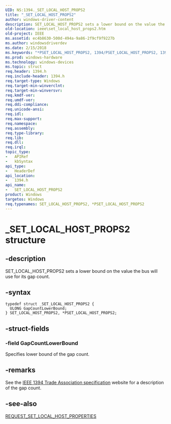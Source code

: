 ```yaml
---
UID: NS:1394._SET_LOCAL_HOST_PROPS2
title: "_SET_LOCAL_HOST_PROPS2"
author: windows-driver-content
description: SET_LOCAL_HOST_PROPS2 sets a lower bound on the value the bus will use for its gap count.
old-location: ieee\set_local_host_props2.htm
old-project: IEEE
ms.assetid: ec4b8630-500d-494a-9a86-2f9cf9f9227b
ms.author: windowsdriverdev
ms.date: 2/15/2018
ms.keywords: "*PSET_LOCAL_HOST_PROPS2, 1394/PSET_LOCAL_HOST_PROPS2, 1394/SET_LOCAL_HOST_PROPS2, 1394stct_e2833905-04e9-4824-a437-4b9f724aaaa4.xml, IEEE.set_local_host_props2, PSET_LOCAL_HOST_PROPS2, PSET_LOCAL_HOST_PROPS2 structure pointer [Buses], SET_LOCAL_HOST_PROPS2, SET_LOCAL_HOST_PROPS2 structure [Buses], _SET_LOCAL_HOST_PROPS2"
ms.prod: windows-hardware
ms.technology: windows-devices
ms.topic: struct
req.header: 1394.h
req.include-header: 1394.h
req.target-type: Windows
req.target-min-winverclnt: 
req.target-min-winversvr: 
req.kmdf-ver: 
req.umdf-ver: 
req.ddi-compliance: 
req.unicode-ansi: 
req.idl: 
req.max-support: 
req.namespace: 
req.assembly: 
req.type-library: 
req.lib: 
req.dll: 
req.irql: 
topic_type:
-	APIRef
-	kbSyntax
api_type:
-	HeaderDef
api_location:
-	1394.h
api_name:
-	SET_LOCAL_HOST_PROPS2
product: Windows
targetos: Windows
req.typenames: SET_LOCAL_HOST_PROPS2, *PSET_LOCAL_HOST_PROPS2
---
```


# _SET_LOCAL_HOST_PROPS2 structure


## -description


SET_LOCAL_HOST_PROPS2 sets a lower bound on the value the bus will use for its gap count. 


## -syntax


````
typedef struct _SET_LOCAL_HOST_PROPS2 {
  ULONG GapCountLowerBound;
} SET_LOCAL_HOST_PROPS2, *PSET_LOCAL_HOST_PROPS2;
````


## -struct-fields




### -field GapCountLowerBound

Specifies lower bound of the gap count.


## -remarks



See the <a href="http://go.microsoft.com/fwlink/p/?linkid=8729">IEEE 1394 Trade Association specification</a> website for a description of the gap count. 




## -see-also

<a href="https://msdn.microsoft.com/library/windows/hardware/ff537663">REQUEST_SET_LOCAL_HOST_PROPERTIES</a>



 

 


